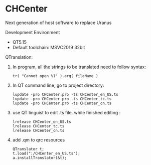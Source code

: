 # CHCenter
Next generation of host software to replace Uranus



Development Environment

* QT5.15
* Default toolchain: MSVC2019 32bit



QTranslation:

1. In program, all the strings to be translated need to follow syntax:

   ```
   tr( "Cannot open %1" ).arg( fileName )
   ```

   

2. In QT command line, go to project directory: 

   ```
   lupdate -pro CHCenter.pro -ts CHCenter_en_US.ts
   lupdate -pro CHCenter.pro -ts CHCenter_tc.ts
   lupdate -pro CHCenter.pro -ts CHCenter_cn.ts
   ```

3. use QT linguist to edit .ts file. while finished editing :
   ```
   lrelease CHCenter_en_US.ts
   lrelease CHCenter_tc.ts
   lrelease CHCenter_cn.ts
   ```
   
4. add .qm to qrc resources
   
   ```
   QTranslator t;
   t.load(":/CHCenter_en_US.ts");
   a.installTranslator(&t);
   ```



